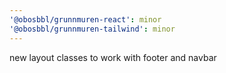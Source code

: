 ```yaml
---
'@obosbbl/grunnmuren-react': minor
'@obosbbl/grunnmuren-tailwind': minor
---
```


new layout classes to work with footer and navbar
